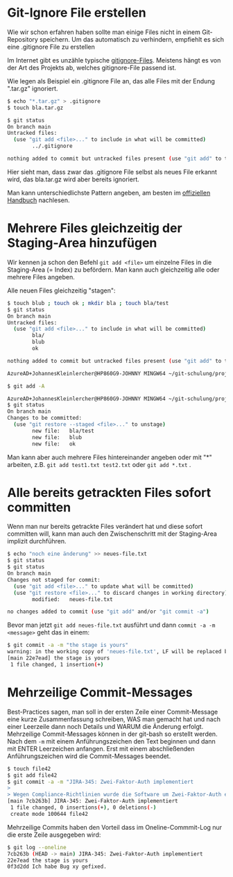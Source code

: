 # Git-Ignore File erstellen

Wie wir schon erfahren haben sollte man einige Files nicht in einem Git-Repository speichern.
Um das automatisch zu verhindern, empfiehlt es sich eine .gitignore File zu erstellen

Im Internet gibt es unzähle typische [gitignore-Files](https://github.com/github/gitignore).
Meistens hängt es von der Art des Projekts ab, welches gitignore-File passend ist.

Wie legen als Beispiel ein .gitignore File an, das alle Files mit der Endung ".tar.gz" ignoriert.

```bash
$ echo "*.tar.gz" > .gitignore
$ touch bla.tar.gz

$ git status
On branch main
Untracked files:
  (use "git add <file>..." to include in what will be committed)
        ../.gitignore

nothing added to commit but untracked files present (use "git add" to track)
```

Hier sieht man, dass zwar das .gitignore File selbst als neues File erkannt wird,
das bla.tar.gz wird aber bereits ignoriert.

Man kann unterschiedlichste Pattern angeben, am besten im [offiziellen Handbuch](https://git-scm.com/docs/gitignore) nachlesen.

# Mehrere Files gleichzeitig der Staging-Area hinzufügen

Wir kennen ja schon den Befehl `git add <file>` um einzelne Files in die Staging-Area (= Index) zu befördern.
Man kann auch gleichzeitig alle oder mehrere Files angeben.

Alle neuen Files gleichzeitig "stagen":
```bash
$ touch blub ; touch ok ; mkdir bla ; touch bla/test
$ git status
On branch main
Untracked files:
  (use "git add <file>..." to include in what will be committed)
        bla/
        blub
        ok

nothing added to commit but untracked files present (use "git add" to track)

AzureAD+JohannesKleinlercher@HP860G9-JOHNNY MINGW64 ~/git-schulung/projekt1 (main)

$ git add -A

AzureAD+JohannesKleinlercher@HP860G9-JOHNNY MINGW64 ~/git-schulung/projekt1 (main)
$ git status
On branch main
Changes to be committed:
  (use "git restore --staged <file>..." to unstage)
        new file:   bla/test
        new file:   blub
        new file:   ok
```

Man kann aber auch mehrere Files hintereinander angeben oder mit "*" arbeiten, z.B. `git add test1.txt test2.txt` oder `git add *.txt` .

# Alle bereits getrackten Files sofort committen

Wenn man nur bereits getrackte Files verändert hat und diese sofort committen will,
kann man auch den Zwischenschritt mit der Staging-Area implizit durchführen.

```bash
$ echo "noch eine änderung" >> neues-file.txt
$ git status
$ git status
On branch main
Changes not staged for commit:
  (use "git add <file>..." to update what will be committed)
  (use "git restore <file>..." to discard changes in working directory)
        modified:   neues-file.txt

no changes added to commit (use "git add" and/or "git commit -a")
```

Bevor man jetzt `git add neues-file.txt` ausführt und dann `commit -a -m <message>` geht das in einem:

```bash
$ git commit -a -m "the stage is yours"
warning: in the working copy of 'neues-file.txt', LF will be replaced by CRLF the next time Git touches it
[main 22e7ead] the stage is yours
 1 file changed, 1 insertion(+)
```

# Mehrzeilige Commit-Messages

Best-Practices sagen, man soll in der ersten Zeile einer Commit-Message eine kurze Zusammenfassung schreiben, WAS man gemacht hat
und nach einer Leerzeile dann noch Details und WARUM die Änderung erfolgt.
Mehrzeilige Commit-Messages können in der git-bash so erstellt werden. Nach dem `-m` mit einem Anführungszeichen den Text beginnen und dann mit ENTER Leerzeichen anfangen. 
Erst mit einem abschließenden Anführungszeichen wird die Commit-Messages beendet.

```bash
$ touch file42
$ git add file42
$ git commit -a -m "JIRA-345: Zwei-Faktor-Auth implementiert
>
> Wegen Compliance-Richtlinien wurde die Software um Zwei-Faktor-Auth erweitert."
[main 7cb263b] JIRA-345: Zwei-Faktor-Auth implementiert
 1 file changed, 0 insertions(+), 0 deletions(-)
 create mode 100644 file42
```

Mehrzeilige Commits haben den Vorteil dass im Oneline-Commmit-Log nur die erste Zeile ausgegeben wird:

```bash
$ git log --oneline
7cb263b (HEAD -> main) JIRA-345: Zwei-Faktor-Auth implementiert
22e7ead the stage is yours
0f3d2dd Ich habe Bug xy gefixed.
```


